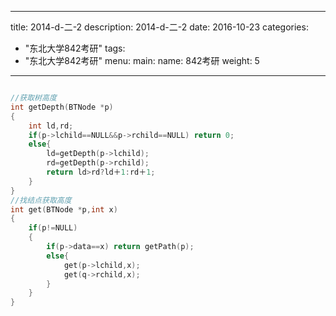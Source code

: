 
---
title: 2014-d-二-2
description: 2014-d-二-2
date: 2016-10-23
categories:
  - "东北大学842考研"
tags:
  - "东北大学842考研"
menu:
  main:
    name: 842考研
    weight: 5
---


```cpp

//获取树高度
int getDepth(BTNode *p)
{
    int ld,rd;
    if(p->lchild==NULL&&p->rchild==NULL) return 0;
    else{
        ld=getDepth(p->lchild);
        rd=getDepth(p->rchild);
        return ld>rd?ld＋1:rd＋1;
    }
}
//找结点获取高度
int get(BTNode *p,int x)
{
    if(p!=NULL)
    {
        if(p->data==x) return getPath(p);
        else{
            get(p->lchild,x);
            get(q->rchild,x);
        }
    }
}
```

